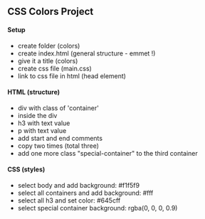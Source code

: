 ## CSS Colors Project

#### Setup

- create folder (colors)
- create index.html (general structure - emmet !)
- give it a title (colors)
- create css file (main.css)
- link to css file in html (head element)

#### HTML (structure)

- div with class of 'container'
- inside the div
- h3 with text value
- p with text value
- add start and end comments
- copy two times (total three)
- add one more class "special-container" to the third container

#### CSS (styles)

- select body and add background: #f1f5f9
- select all containers and add background: #fff
- select all h3 and set color: #645cff
- select special container background: rgba(0, 0, 0, 0.9)